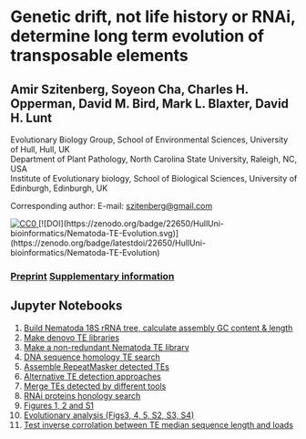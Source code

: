 # Genetic drift, not life history or RNAi, determine long term evolution of transposable elements
## Amir Szitenberg, Soyeon Cha, Charles H. Opperman, David M. Bird, Mark L. Blaxter, David H. Lunt

Evolutionary Biology Group, School of Environmental Sciences, University of Hull, Hull, UK   
Department of Plant Pathology, North Carolina State University, Raleigh, NC, USA  
Institute of Evolutionary biology, School of Biological Sciences, University of Edinburgh, Edinburgh, UK  

Corresponding author: E-mail: szitenberg@gmail.com  

<p xmlns:dct="http://purl.org/dc/terms/" xmlns:vcard="http://www.w3.org/2001/vcard-rdf/3.0#">
  <a rel="license"
     href="http://creativecommons.org/publicdomain/zero/1.0/">
    <img src="http://i.creativecommons.org/p/zero/1.0/88x31.png" style="border-style: none;" alt="CC0" />
  </a>
[![DOI](https://zenodo.org/badge/22650/HullUni-bioinformatics/Nematoda-TE-Evolution.svg)](https://zenodo.org/badge/latestdoi/22650/HullUni-bioinformatics/Nematoda-TE-Evolution)  
</p> 
   
### [Preprint](http://biorxiv.org/content/early/2015/12/20/034884.abstract) [Supplementary information](https://dx.doi.org/10.6084/m9.figshare.c.3270356.v1) 

## Jupyter Notebooks

1. [Build Nematoda 18S rRNA tree, calculate assembly GC content & length](https://github.com/HullUni-bioinformatics/Nematoda-TE-Evolution/blob/master/18S_tree.ipynb)  
2. [Make denovo TE libraries](https://github.com/HullUni-bioinformatics/Nematoda-TE-Evolution/blob/master/Example_RepeatModeler_Run.ipynb)  
3. [Make a non-redundant Nematoda TE library](https://github.com/HullUni-bioinformatics/Nematoda-TE-Evolution/blob/master/non_redundant_Nematoda_TE_lib.ipynb)  
4. [DNA sequence homology TE search](https://github.com/HullUni-bioinformatics/Nematoda-TE-Evolution/blob/master/RepeatMasker.ipynb)    
5. [Assemble RepeatMasker detected TEs](https://github.com/HullUni-bioinformatics/Nematoda-TE-Evolution/blob/master/OneCodeToFindThemAll.ipynb)    
6. [Alternative TE detection approaches](https://github.com/HullUni-bioinformatics/Nematoda-TE-Evolution/blob/master/TransposonPSI_and_LTRHarvest.ipynb)  
7. [Merge TEs detected by different tools](https://github.com/HullUni-bioinformatics/Nematoda-TE-Evolution/blob/master/Integrated_TE_search_results.ipynb)  
8. [RNAi proteins honology search](https://github.com/HullUni-bioinformatics/Nematoda-TE-Evolution/blob/master/8_Search_RNAi_TE_silencing_pathway_proteins.ipynb)   
9. [Figures 1, 2 and S1](https://github.com/HullUni-bioinformatics/Nematoda-TE-Evolution/blob/master/9_Figure1%262%26S1_No_WTSI_genomes.ipynb)   
10. [Evolutionary analysis (Figs3, 4, 5, S2, S3, S4)](https://github.com/HullUni-bioinformatics/Nematoda-TE-Evolution/blob/master/10_EvolutionaryAnalysis.ipynb)  
11. [Test inverse corrolation between TE median sequence length and loads](https://github.com/HullUni-bioinformatics/Nematoda-TE-Evolution/blob/master/11_Ectopic_recombination_signature.ipynb)  